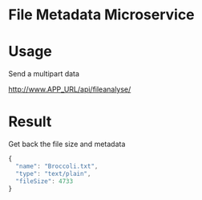 # File Metadata Microservice

# Usage

Send a multipart data

http://www.APP_URL/api/fileanalyse/

# Result

Get back the file size and metadata

```js
{
  "name": "Broccoli.txt",
  "type": "text/plain",
  "fileSize": 4733
}
```